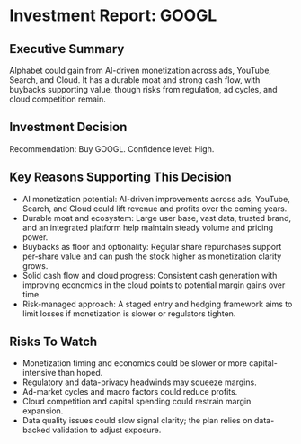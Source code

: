 # Investment Report: GOOGL
## Executive Summary
Alphabet could gain from AI-driven monetization across ads, YouTube, Search, and Cloud. It has a durable moat and strong cash flow, with buybacks supporting value, though risks from regulation, ad cycles, and cloud competition remain.
## Investment Decision
Recommendation: Buy GOOGL. Confidence level: High.
## Key Reasons Supporting This Decision
- AI monetization potential: AI-driven improvements across ads, YouTube, Search, and Cloud could lift revenue and profits over the coming years.
- Durable moat and ecosystem: Large user base, vast data, trusted brand, and an integrated platform help maintain steady volume and pricing power.
- Buybacks as floor and optionality: Regular share repurchases support per‑share value and can push the stock higher as monetization clarity grows.
- Solid cash flow and cloud progress: Consistent cash generation with improving economics in the cloud points to potential margin gains over time.
- Risk-managed approach: A staged entry and hedging framework aims to limit losses if monetization is slower or regulators tighten.
## Risks To Watch
- Monetization timing and economics could be slower or more capital-intensive than hoped.
- Regulatory and data-privacy headwinds may squeeze margins.
- Ad-market cycles and macro factors could reduce profits.
- Cloud competition and capital spending could restrain margin expansion.
- Data quality issues could slow signal clarity; the plan relies on data-backed validation to adjust exposure.